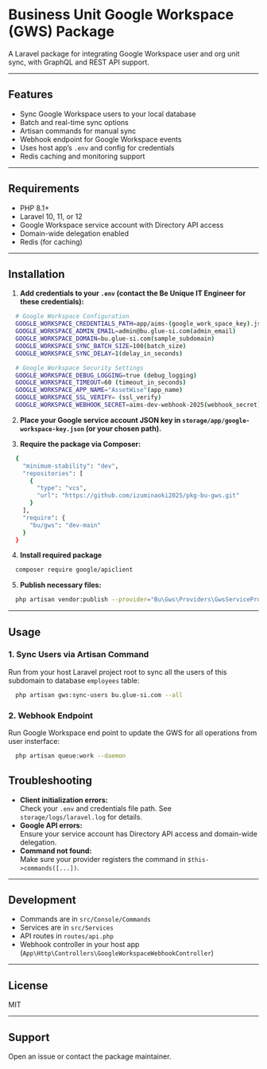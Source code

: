 # Business Unit Google Workspace (GWS) Package

A Laravel package for integrating Google Workspace user and org unit sync, with GraphQL and REST API support.

---

## Features

- Sync Google Workspace users to your local database
- Batch and real-time sync options
- Artisan commands for manual sync
- Webhook endpoint for Google Workspace events
- Uses host app’s `.env` and config for credentials
- Redis caching and monitoring support

---

## Requirements

- PHP 8.1+
- Laravel 10, 11, or 12
- Google Workspace service account with Directory API access
- Domain-wide delegation enabled
- Redis (for caching)

---

## Installation

1. **Add credentials to your `.env` (contact the Be Unique IT Engineer for these credentials):**
```bash
  # Google Workspace Configuration
  GOOGLE_WORKSPACE_CREDENTIALS_PATH=app/aims-(google_work_space_key).json
  GOOGLE_WORKSPACE_ADMIN_EMAIL=admin@bu.glue-si.com(admin_email)
  GOOGLE_WORKSPACE_DOMAIN=bu.glue-si.com(sample_subdomain)
  GOOGLE_WORKSPACE_SYNC_BATCH_SIZE=100(batch_size)
  GOOGLE_WORKSPACE_SYNC_DELAY=1(delay_in_seconds)

  # Google Workspace Security Settings
  GOOGLE_WORKSPACE_DEBUG_LOGGING=true (debug_logging)
  GOOGLE_WORKSPACE_TIMEOUT=60 (timeout_in_seconds)
  GOOGLE_WORKSPACE_APP_NAME="AssetWise"(app_name)
  GOOGLE_WORKSPACE_SSL_VERIFY= (ssl_verify)
  GOOGLE_WORKSPACE_WEBHOOK_SECRET=aims-dev-webhook-2025(webhook_secret)
```

2. **Place your Google service account JSON key in `storage/app/google-workspace-key.json` (or your chosen path).**

3. **Require the package via Composer:**
```bash
  {
    "minimum-stability": "dev",
    "repositories": [
      {
        "type": "vcs",
        "url": "https://github.com/izuminaoki2025/pkg-bu-gws.git"
      }
    ],
    "require": {
      "bu/gws": "dev-main"
    }
  }
```

4. **Install required package**
```bash
  composer require google/apiclient
```

5. **Publish necessary files:**
```bash
  php artisan vendor:publish --provider="Bu\Gws\Providers\GwsServiceProvider" --force
```

---

## Usage

### 1. Sync Users via Artisan Command

Run from your host Laravel project root to sync all the users of this subdomain to database `employees` table:

```bash
  php artisan gws:sync-users bu.glue-si.com --all
```

### 2. Webhook Endpoint

Run Google Workspace end point to update the GWS for all operations from user insterface:
```bash
  php artisan queue:work --daemon
```

## Troubleshooting

- **Client initialization errors:**  
  Check your `.env` and credentials file path. See `storage/logs/laravel.log` for details.
- **Google API errors:**  
  Ensure your service account has Directory API access and domain-wide delegation.
- **Command not found:**  
  Make sure your provider registers the command in `$this->commands([...])`.

---

## Development

- Commands are in `src/Console/Commands`
- Services are in `src/Services`
- API routes in `routes/api.php`
- Webhook controller in your host app (`App\Http\Controllers\GoogleWorkspaceWebhookController`)

---

## License

MIT

---

## Support

Open an issue or contact the package maintainer.